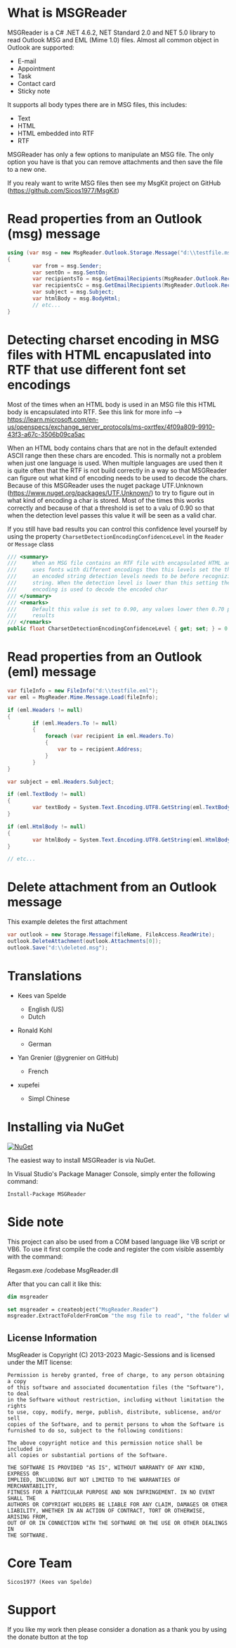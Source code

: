 What is MSGReader
=========

MSGReader is a C# .NET 4.6.2, NET Standard 2.0 and NET 5.0 library to read Outlook MSG and EML (Mime 1.0) files. Almost all common object in Outlook are supported:

- E-mail
- Appointment
- Task
- Contact card
- Sticky note

It supports all body types there are in MSG files, this includes:

- Text
- HTML
- HTML embedded into RTF
- RTF

MSGReader has only a few options to manipulate an MSG file. The only option you have is that you can remove attachments and then save the file to a new one.

If you realy want to write MSG files then see my MsgKit project on GitHub (https://github.com/Sicos1977/MsgKit)

Read properties from an Outlook (msg) message
============
```c#
using (var msg = new MsgReader.Outlook.Storage.Message("d:\\testfile.msg"))
{
        var from = msg.Sender;
        var sentOn = msg.SentOn;
        var recipientsTo = msg.GetEmailRecipients(MsgReader.Outlook.RecipientType.To, false, false);
        var recipientsCc = msg.GetEmailRecipients(MsgReader.Outlook.RecipientType.Cc, false, false);
        var subject = msg.Subject;
        var htmlBody = msg.BodyHtml;
        // etc...
}
```

Detecting charset encoding in MSG files with HTML encapuslated into RTF that use different font set encodings
============

Most of the times when an HTML body is used in an MSG file this HTML body is encapsulated into RTF.
See this link for more info --> https://learn.microsoft.com/en-us/openspecs/exchange_server_protocols/ms-oxrtfex/4f09a809-9910-43f3-a67c-3506b09ca5ac

When an HTML body contains chars that are not in the default extended ASCII range then these chars are encoded. This is normally not a problem when just one language is used.
When multiple languages are used then it is quite often that the RTF is not build correctly in a way so that MSGReader can figure out what kind of encoding needs to be used to decode the chars. Because of this MSGReader uses the nuget package UTF.Unknown (https://www.nuget.org/packages/UTF.Unknown/) to try to figure out in what kind of encoding a char is stored. Most of the times this works correctly and because of that a threshold is set to a valu of 0.90 so that when the detection level passes this value it will be seen as a valid char.

If you still have bad results you can control this confidence level yourself by using the property `CharsetDetectionEncodingConfidenceLevel` in the `Reader` or `Message` class


```c#
/// <summary>
///     When an MSG file contains an RTF file with encapsulated HTML and the RTF
///     uses fonts with different encodings then this levels set the threshold that
///     an encoded string detection levels needs to be before recognizing it as a valid
///     string. When the detection level is lower than this setting then the default RTF
///     encoding is used to decode the encoded char 
/// </summary>
/// <remarks>
///     Default this value is set to 0.90, any values lower then 0.70 probably give bad
///     results
/// </remarks>
public float CharsetDetectionEncodingConfidenceLevel { get; set; } = 0.90f;
```



Read properties from an Outlook (eml) message
============
```c#
var fileInfo = new FileInfo("d:\\testfile.eml");
var eml = MsgReader.Mime.Message.Load(fileInfo);

if (eml.Headers != null)
{
        if (eml.Headers.To != null)
        {
            foreach (var recipient in eml.Headers.To)
            {
                var to = recipient.Address;            
            }
        }
}

var subject = eml.Headers.Subject;

if (eml.TextBody != null)
{
        var textBody = System.Text.Encoding.UTF8.GetString(eml.TextBody.Body);
}

if (eml.HtmlBody != null)
{
        var htmlBody = System.Text.Encoding.UTF8.GetString(eml.HtmlBody.Body);
}

// etc...
```

Delete attachment from an Outlook message
============

This example deletes the first attachment

```c#
var outlook = new Storage.Message(fileName, FileAccess.ReadWrite);
outlook.DeleteAttachment(outlook.Attachments[0]);
outlook.Save("d:\\deleted.msg");
```

Translations
============

- Kees van Spelde
    - English (US)
    - Dutch

- Ronald Kohl
    - German

- Yan Grenier (@ygrenier on GitHub)
    - French

- xupefei
    - Simpl Chinese

Installing via NuGet
====================

[![NuGet](https://img.shields.io/nuget/v/MSGReader.svg?style=flat-square)](https://www.nuget.org/packages/MSGReader)

The easiest way to install MSGReader is via NuGet.

In Visual Studio's Package Manager Console, simply enter the following command:

    Install-Package MSGReader


Side note
=========

This project can also be used from a COM based language like VB script or VB6.
To use it first compile the code and register the com visible assembly with the command:

Regasm.exe /codebase MsgReader.dll

After that you can call it like this:

```vb
dim msgreader

set msgreader = createobject("MsgReader.Reader")
msgreader.ExtractToFolderFromCom "the msg file to read", "the folder where to place the extracted files"
```

## License Information

MsgReader is Copyright (C) 2013-2023 Magic-Sessions and is licensed under the MIT license:

    Permission is hereby granted, free of charge, to any person obtaining a copy
    of this software and associated documentation files (the "Software"), to deal
    in the Software without restriction, including without limitation the rights
    to use, copy, modify, merge, publish, distribute, sublicense, and/or sell
    copies of the Software, and to permit persons to whom the Software is
    furnished to do so, subject to the following conditions:

    The above copyright notice and this permission notice shall be included in
    all copies or substantial portions of the Software.

    THE SOFTWARE IS PROVIDED "AS IS", WITHOUT WARRANTY OF ANY KIND, EXPRESS OR
    IMPLIED, INCLUDING BUT NOT LIMITED TO THE WARRANTIES OF MERCHANTABILITY,
    FITNESS FOR A PARTICULAR PURPOSE AND NON INFRINGEMENT. IN NO EVENT SHALL THE
    AUTHORS OR COPYRIGHT HOLDERS BE LIABLE FOR ANY CLAIM, DAMAGES OR OTHER
    LIABILITY, WHETHER IN AN ACTION OF CONTRACT, TORT OR OTHERWISE, ARISING FROM,
    OUT OF OR IN CONNECTION WITH THE SOFTWARE OR THE USE OR OTHER DEALINGS IN
    THE SOFTWARE.

Core Team
=========
    Sicos1977 (Kees van Spelde)

Support
=======
If you like my work then please consider a donation as a thank you by using the donate button at the top
